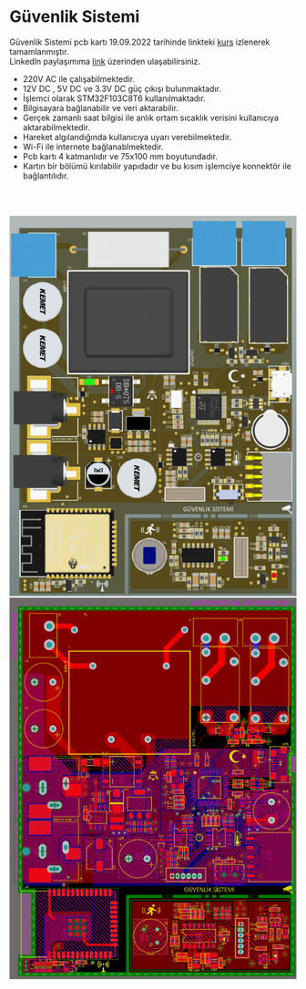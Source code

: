 # Güvenlik Sistemi

Güvenlik Sistemi pcb kartı 19.09.2022 tarihinde linkteki [kurs](https://www.udemy.com/course/altium-designer-donanim-tasarim/) izlenerek tamamlanmıştır.<br>
Linkedln paylaşımıma [link](https://www.linkedin.com/feed/update/urn:li:activity:6979757020350435328/) üzerinden ulaşabilirsiniz.

- 220V AC ile çalışabilmektedir. 
- 12V DC , 5V DC ve 3.3V DC güç çıkışı bulunmaktadır.
- İşlemci olarak STM32F103C8T6 kullanılmaktadır.
- Bilgisayara bağlanabilir ve veri aktarabilir.
- Gerçek zamanlı saat bilgisi ile anlık ortam sıcaklık verisini kullanıcıya aktarabilmektedir.
- Hareket algılandığında kullanıcıya uyarı verebilmektedir.
- Wi-Fi ile internete bağlanablmektedir.
- Pcb kartı 4 katmanlıdır ve 75x100 mm boyutundadır.
- Kartın bir bölümü kırılabilir yapıdadır ve bu kısım işlemciye konnektör ile bağlantılıdır.
<br>
<br>

![](Docs/image/image-1.png) <br>
![](Docs/image/image-2.png) <br>
